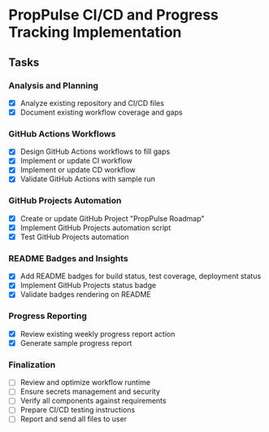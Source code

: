 # PropPulse CI/CD and Progress Tracking Implementation

## Tasks

### Analysis and Planning
- [x] Analyze existing repository and CI/CD files
- [x] Document existing workflow coverage and gaps

### GitHub Actions Workflows
- [x] Design GitHub Actions workflows to fill gaps
- [x] Implement or update CI workflow
- [x] Implement or update CD workflow
- [x] Validate GitHub Actions with sample run

### GitHub Projects Automation
- [x] Create or update GitHub Project "PropPulse Roadmap"
- [x] Implement GitHub Projects automation script
- [x] Test GitHub Projects automation

### README Badges and Insights
- [x] Add README badges for build status, test coverage, deployment status
- [x] Implement GitHub Projects status badge
- [x] Validate badges rendering on README

### Progress Reporting
- [x] Review existing weekly progress report action
- [x] Generate sample progress report

### Finalization
- [ ] Review and optimize workflow runtime
- [ ] Ensure secrets management and security
- [ ] Verify all components against requirements
- [ ] Prepare CI/CD testing instructions
- [ ] Report and send all files to user
